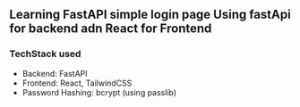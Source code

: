## Learning FastAPI simple login page Using fastApi for backend adn React for Frontend

### TechStack used

- Backend: FastAPI
- Frontend: React, TailwindCSS
- Password Hashing: bcrypt (using passlib)
